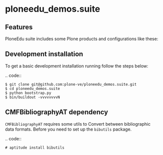 ploneedu_demos.suite
====================

Features
--------

PloneEdu suite includes some Plone products and configurations like these:


Development installation
------------------------

To get a basic development installation running follow the steps below:

.. code::

    $ git clone git@github.com:plone-ve/ploneedu_demos.suite.git
    $ cd ploneedu_demos.suite
    $ python bootstrap.py
    $ bin/buildout -vvvvvvvvN

CMFBibliographyAT dependency
----------------------------

``CMFBibliographyAT`` requires some utils to Convert between bibliographic data formats. Before you need to set up the ``bibutils`` package.

.. code::

    # aptitude install bibutils